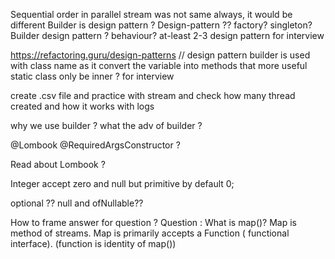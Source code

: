 Sequential order in parallel stream was not same always, it would be different
Builder is design pattern ?
Design-pattern ??
factory?
singleton?
Builder design pattern ?
behaviour?
at-least 2-3 design pattern for interview

https://refactoring.guru/design-patterns // design pattern 
builder is used with class name as it convert the variable into methods that more useful
static class only be inner ? for interview

create .csv file and practice with stream and check how many thread created and how it works with logs

why we use builder ? what the adv of builder ?

@Lombook
@RequiredArgsConstructor ?

Read about Lombook ?

Integer accept zero and null but primitive by default 0;

optional ??
null and ofNullable??

How to frame answer for question ?
Question : What is map()?
Map is method of streams. Map is primarily accepts a Function ( functional interface). (function is identity of map())